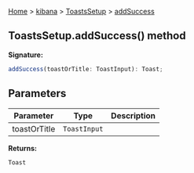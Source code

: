 [Home](./index) &gt; [kibana](./kibana.md) &gt; [ToastsSetup](./kibana.toastssetup.md) &gt; [addSuccess](./kibana.toastssetup.addsuccess.md)

## ToastsSetup.addSuccess() method

<b>Signature:</b>

```typescript
addSuccess(toastOrTitle: ToastInput): Toast;
```

## Parameters

|  Parameter | Type | Description |
|  --- | --- | --- |
|  toastOrTitle | <code>ToastInput</code> |  |

<b>Returns:</b>

`Toast`

